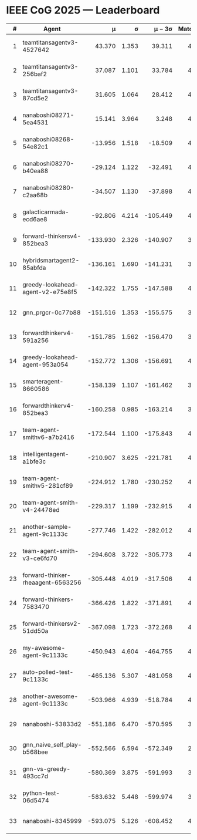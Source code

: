 # IEEE CoG 2025 — Leaderboard

| # | Agent | μ | σ | μ − 3σ | Matches | Updated |
|---:|---|---:|---:|---:|---:|---|
| 1 | teamtitansagentv3-4527642 | 43.370 | 1.353 | 39.311 | 4056 | 2025-09-02 01:48 |
| 2 | teamtitansagentv3-256baf2 | 37.087 | 1.101 | 33.784 | 4274 | 2025-09-02 01:48 |
| 3 | teamtitansagentv3-87cd5e2 | 31.605 | 1.064 | 28.412 | 4378 | 2025-09-02 01:48 |
| 4 | nanaboshi08271-5ea4531 | 15.141 | 3.964 | 3.248 | 4440 | 2025-09-02 01:48 |
| 5 | nanaboshi08268-54e82c1 | -13.956 | 1.518 | -18.509 | 4700 | 2025-09-02 01:48 |
| 6 | nanaboshi08270-b40ea88 | -29.124 | 1.122 | -32.491 | 4380 | 2025-09-02 01:48 |
| 7 | nanaboshi08280-c2aa68b | -34.507 | 1.130 | -37.898 | 4680 | 2025-09-02 01:48 |
| 8 | galacticarmada-ecd6ae8 | -92.806 | 4.214 | -105.449 | 4180 | 2025-09-02 01:48 |
| 9 | forward-thinkersv4-852bea3 | -133.930 | 2.326 | -140.907 | 3615 | 2025-09-02 01:48 |
| 10 | hybridsmartagent2-85abfda | -136.161 | 1.690 | -141.231 | 3598 | 2025-09-02 01:48 |
| 11 | greedy-lookahead-agent-v2-e75e8f5 | -142.322 | 1.755 | -147.588 | 4668 | 2025-09-02 01:48 |
| 12 | gnn_prgcr-0c77b88 | -151.516 | 1.353 | -155.575 | 3420 | 2025-09-02 01:48 |
| 13 | forwardthinkerv4-591a256 | -151.785 | 1.562 | -156.470 | 3589 | 2025-09-02 01:48 |
| 14 | greedy-lookahead-agent-953a054 | -152.772 | 1.306 | -156.691 | 4648 | 2025-09-02 01:48 |
| 15 | smarteragent-8660586 | -158.139 | 1.107 | -161.462 | 3449 | 2025-09-02 01:48 |
| 16 | forwardthinkerv4-852bea3 | -160.258 | 0.985 | -163.214 | 3450 | 2025-09-02 01:48 |
| 17 | team-agent-smithv6-a7b2416 | -172.544 | 1.100 | -175.843 | 4580 | 2025-09-02 01:48 |
| 18 | intelligentagent-a1bfe3c | -210.907 | 3.625 | -221.781 | 4025 | 2025-09-02 01:48 |
| 19 | team-agent-smithv5-281cf89 | -224.912 | 1.780 | -230.252 | 4340 | 2025-09-02 01:48 |
| 20 | team-agent-smith-v4-24478ed | -229.317 | 1.199 | -232.915 | 4740 | 2025-09-02 01:48 |
| 21 | another-sample-agent-9c1133c | -277.746 | 1.422 | -282.012 | 4560 | 2025-09-02 01:48 |
| 22 | team-agent-smith-v3-ce6fd70 | -294.608 | 3.722 | -305.773 | 4480 | 2025-09-02 01:48 |
| 23 | forward-thinker-rheaagent-6563256 | -305.448 | 4.019 | -317.506 | 4488 | 2025-09-02 01:48 |
| 24 | forward-thinkers-7583470 | -366.426 | 1.822 | -371.891 | 4479 | 2025-09-02 01:48 |
| 25 | forward-thinkersv2-51dd50a | -367.098 | 1.723 | -372.268 | 4187 | 2025-09-02 01:48 |
| 26 | my-awesome-agent-9c1133c | -450.943 | 4.604 | -464.755 | 4300 | 2025-09-02 01:48 |
| 27 | auto-polled-test-9c1133c | -465.136 | 5.307 | -481.058 | 4380 | 2025-09-02 01:48 |
| 28 | another-awesome-agent-9c1133c | -503.966 | 4.939 | -518.784 | 4560 | 2025-09-02 01:48 |
| 29 | nanaboshi-53833d2 | -551.186 | 6.470 | -570.595 | 3820 | 2025-09-02 01:48 |
| 30 | gnn_naive_self_play-b568bee | -552.566 | 6.594 | -572.349 | 2920 | 2025-09-02 01:48 |
| 31 | gnn-vs-greedy-493cc7d | -580.369 | 3.875 | -591.993 | 3860 | 2025-09-02 01:48 |
| 32 | python-test-06d5474 | -583.632 | 5.448 | -599.974 | 3420 | 2025-09-02 01:48 |
| 33 | nanaboshi-8345999 | -593.075 | 5.126 | -608.452 | 4080 | 2025-09-02 01:48 |
